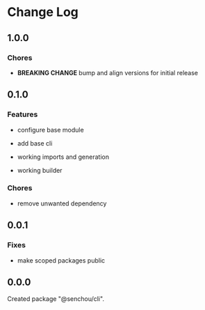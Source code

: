 # Change Log

## 1.0.0

### Chores

-   **BREAKING CHANGE** bump and align versions for initial release

## 0.1.0

### Features

-   configure base module

-   add base cli

-   working imports and generation

-   working builder

### Chores

-   remove unwanted dependency

## 0.0.1

### Fixes

-   make scoped packages public

## 0.0.0

Created package "@senchou/cli".
